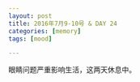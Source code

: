 ```yaml
---
layout: post
title: 2016年7月9-10号 & DAY 24 
categories: [memory]
tags: [mood]

---
```


眼睛问题严重影响生活，这两天休息中。
